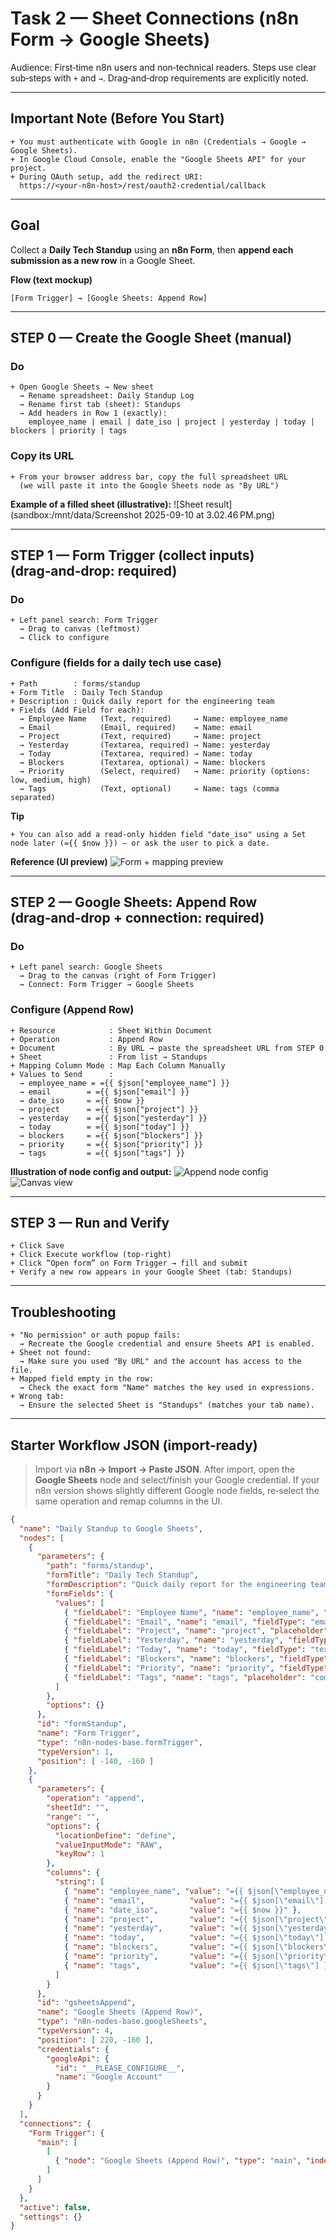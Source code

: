 # Task 2 — Sheet Connections (n8n Form → Google Sheets)

Audience: First‑time n8n users and non‑technical readers. Steps use clear sub‑steps with `+` and `→`. Drag‑and‑drop requirements are explicitly noted.

---

## Important Note (Before You Start)

```text
+ You must authenticate with Google in n8n (Credentials → Google → Google Sheets).
+ In Google Cloud Console, enable the "Google Sheets API" for your project.
+ During OAuth setup, add the redirect URI:
  https://<your-n8n-host>/rest/oauth2-credential/callback
```

---

## Goal

Collect a **Daily Tech Standup** using an **n8n Form**, then **append each submission as a new row** in a Google Sheet.

**Flow (text mockup)**
```
[Form Trigger] → [Google Sheets: Append Row]
```

---

## STEP 0 — Create the Google Sheet (manual)

### Do
```text
+ Open Google Sheets → New sheet
  → Rename spreadsheet: Daily Standup Log
  → Rename first tab (sheet): Standups
  → Add headers in Row 1 (exactly):
    employee_name | email | date_iso | project | yesterday | today | blockers | priority | tags
```
### Copy its URL
```text
+ From your browser address bar, copy the full spreadsheet URL
  (we will paste it into the Google Sheets node as "By URL")
```

**Example of a filled sheet (illustrative):**
![Sheet result](sandbox:/mnt/data/Screenshot 2025-09-10 at 3.02.46 PM.png)

---

## STEP 1 — Form Trigger (collect inputs)  (drag‑and‑drop: required)

### Do
```text
+ Left panel search: Form Trigger
  → Drag to canvas (leftmost)
  → Click to configure
```

### Configure (fields for a daily tech use case)
```text
+ Path        : forms/standup
+ Form Title  : Daily Tech Standup
+ Description : Quick daily report for the engineering team
+ Fields (Add Field for each):
  → Employee Name   (Text, required)     → Name: employee_name
  → Email           (Email, required)    → Name: email
  → Project         (Text, required)     → Name: project
  → Yesterday       (Textarea, required) → Name: yesterday
  → Today           (Textarea, required) → Name: today
  → Blockers        (Textarea, optional) → Name: blockers
  → Priority        (Select, required)   → Name: priority (options: low, medium, high)
  → Tags            (Text, optional)     → Name: tags (comma separated)
```
**Tip**
```text
+ You can also add a read‑only hidden field "date_iso" using a Set node later (={{ $now }}) — or ask the user to pick a date.
```

**Reference (UI preview)**
![Form + mapping preview](sandbox:/mnt/data/FE8429A5-7111-4E42-9001-B8094A3CA390.png)

---

## STEP 2 — Google Sheets: Append Row  (drag‑and‑drop + connection: required)

### Do
```text
+ Left panel search: Google Sheets
  → Drag to the canvas (right of Form Trigger)
  → Connect: Form Trigger → Google Sheets
```

### Configure (Append Row)
```text
+ Resource            : Sheet Within Document
+ Operation           : Append Row
+ Document            : By URL → paste the spreadsheet URL from STEP 0
+ Sheet               : From list → Standups
+ Mapping Column Mode : Map Each Column Manually
+ Values to Send      :
  → employee_name = ={{ $json["employee_name"] }}
  → email        = ={{ $json["email"] }}
  → date_iso     = ={{ $now }}
  → project      = ={{ $json["project"] }}
  → yesterday    = ={{ $json["yesterday"] }}
  → today        = ={{ $json["today"] }}
  → blockers     = ={{ $json["blockers"] }}
  → priority     = ={{ $json["priority"] }}
  → tags         = ={{ $json["tags"] }}
```

**Illustration of node config and output:**
![Append node config](sandbox:/mnt/data/A21A92A7-411B-42A1-A17C-03E5D12B9B42.png)
![Canvas view](sandbox:/mnt/data/B43B5E0B-C3FB-4721-A690-71D94A444225.png)

---

## STEP 3 — Run and Verify

```text
+ Click Save
+ Click Execute workflow (top‑right)
+ Click “Open form” on Form Trigger → fill and submit
+ Verify a new row appears in your Google Sheet (tab: Standups)
```

---

## Troubleshooting

```text
+ "No permission" or auth popup fails:
  → Recreate the Google credential and ensure Sheets API is enabled.
+ Sheet not found:
  → Make sure you used "By URL" and the account has access to the file.
+ Mapped field empty in the row:
  → Check the exact form "Name" matches the key used in expressions.
+ Wrong tab:
  → Ensure the selected Sheet is "Standups" (matches your tab name).
```

---

## Starter Workflow JSON (import‑ready)

> Import via **n8n → Import → Paste JSON**. After import, open the **Google Sheets** node and select/finish your Google credential. If your n8n version shows slightly different Google node fields, re‑select the same operation and remap columns in the UI.

```json
{
  "name": "Daily Standup to Google Sheets",
  "nodes": [
    {
      "parameters": {
        "path": "forms/standup",
        "formTitle": "Daily Tech Standup",
        "formDescription": "Quick daily report for the engineering team",
        "formFields": {
          "values": [
            { "fieldLabel": "Employee Name", "name": "employee_name", "placeholder": "Your full name", "requiredField": true },
            { "fieldLabel": "Email", "name": "email", "fieldType": "email", "placeholder": "you@company.com", "requiredField": true },
            { "fieldLabel": "Project", "name": "project", "placeholder": "Project/Service name", "requiredField": true },
            { "fieldLabel": "Yesterday", "name": "yesterday", "fieldType": "textarea", "placeholder": "What did you complete yesterday?", "requiredField": true },
            { "fieldLabel": "Today", "name": "today", "fieldType": "textarea", "placeholder": "What will you do today?", "requiredField": true },
            { "fieldLabel": "Blockers", "name": "blockers", "fieldType": "textarea", "placeholder": "Anything blocking you?", "requiredField": false },
            { "fieldLabel": "Priority", "name": "priority", "fieldType": "select", "options": { "options": [ { "name": "low" }, { "name": "medium" }, { "name": "high" } ] }, "requiredField": true },
            { "fieldLabel": "Tags", "name": "tags", "placeholder": "comma,separated,tags", "requiredField": false }
          ]
        },
        "options": {}
      },
      "id": "formStandup",
      "name": "Form Trigger",
      "type": "n8n-nodes-base.formTrigger",
      "typeVersion": 1,
      "position": [ -140, -160 ]
    },
    {
      "parameters": {
        "operation": "append",
        "sheetId": "",
        "range": "",
        "options": {
          "locationDefine": "define",
          "valueInputMode": "RAW",
          "keyRow": 1
        },
        "columns": {
          "string": [
            { "name": "employee_name", "value": "={{ $json[\"employee_name\"] }}" },
            { "name": "email",          "value": "={{ $json[\"email\"] }}" },
            { "name": "date_iso",       "value": "={{ $now }}" },
            { "name": "project",        "value": "={{ $json[\"project\"] }}" },
            { "name": "yesterday",      "value": "={{ $json[\"yesterday\"] }}" },
            { "name": "today",          "value": "={{ $json[\"today\"] }}" },
            { "name": "blockers",       "value": "={{ $json[\"blockers\"] }}" },
            { "name": "priority",       "value": "={{ $json[\"priority\"] }}" },
            { "name": "tags",           "value": "={{ $json[\"tags\"] }}" }
          ]
        }
      },
      "id": "gsheetsAppend",
      "name": "Google Sheets (Append Row)",
      "type": "n8n-nodes-base.googleSheets",
      "typeVersion": 4,
      "position": [ 220, -160 ],
      "credentials": {
        "googleApi": {
          "id": "__PLEASE_CONFIGURE__",
          "name": "Google Account"
        }
      }
    }
  ],
  "connections": {
    "Form Trigger": {
      "main": [
        [
          { "node": "Google Sheets (Append Row)", "type": "main", "index": 0 }
        ]
      ]
    }
  },
  "active": false,
  "settings": {}
}
```
